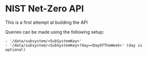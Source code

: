 # NIST Net-Zero API

This is a first attempt at building the API

Queries can be made using the following setup:

	- '/data/subsystem/<SubSystemKey>'
	- '/data/subsystem/<SubSystemKey>?day=<DayOfTheWeek>' (day is optional)